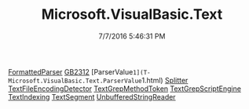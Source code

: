 ﻿---
title: Microsoft.VisualBasic.Text
date: 7/7/2016 5:46:31 PM
---

[FormattedParser](T-Microsoft.VisualBasic.Text.FormattedParser.html)
[GB2312](T-Microsoft.VisualBasic.Text.GB2312.html)
[ParserValue`1](T-Microsoft.VisualBasic.Text.ParserValue`1.html)
[Splitter](T-Microsoft.VisualBasic.Text.Splitter.html)
[TextFileEncodingDetector](T-Microsoft.VisualBasic.Text.TextFileEncodingDetector.html)
[TextGrepMethodToken](T-Microsoft.VisualBasic.Text.TextGrepMethodToken.html)
[TextGrepScriptEngine](T-Microsoft.VisualBasic.Text.TextGrepScriptEngine.html)
[TextIndexing](T-Microsoft.VisualBasic.Text.TextIndexing.html)
[TextSegment](T-Microsoft.VisualBasic.Text.TextSegment.html)
[UnbufferedStringReader](T-Microsoft.VisualBasic.Text.UnbufferedStringReader.html)
